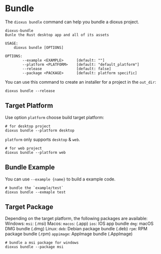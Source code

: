 # Bundle

The `dioxus bundle` command can help you bundle a dioxus project.

```
dioxus-bundle
Bunle the Rust desktop app and all of its assets

USAGE:
    dioxus bundle [OPTIONS]

OPTIONS:
        --example <EXAMPLE>      [default: ""]
        --platform <PLATFORM>    [default: "default_platform"]
        --release                [default: false]
        --package <PACKAGE>      [default: platform specific]
```

You can use this command to create an installer for a project in the `out_dir`:

```
dioxus bundle --release
```

## Target Platform

Use option `platform` choose build target platform:

```
# for desktop project
dioxus bundle --platform desktop
```

`platform` only supports `desktop` & `web`.

```
# for web project
dioxus bundle --platform web
```

## Bundle Example

You can use `--example {name}` to build a example code.

```
# bundle the `example/test`
dioxus bundle --exmaple test
```

## Target Package

Depending on the target platform, the following packages are available:
Windows:
`msi`: (.msi)
Macos:
`macos`: (.app)
`ios`: IOS app bundle
`dmg`: macOS DMG bundle (.dmg)
Linux:
`deb`: Debian package bundle (.deb)
`rpm`: RPM package bundle (.rpm)
`appimage`: AppImage bundle (.AppImage)

```
# bundle a msi package for windows
dioxus bundle --package msi
```
